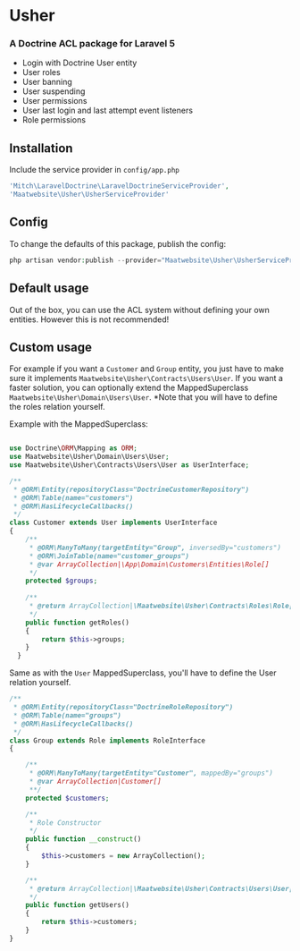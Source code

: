 # Usher
### A Doctrine ACL package for Laravel 5

* Login with Doctrine User entity
* User roles
* User banning
* User suspending
* User permissions
* User last login and last attempt event listeners
* Role permissions

## Installation

Include the service provider in `config/app.php`
```php
'Mitch\LaravelDoctrine\LaravelDoctrineServiceProvider',
'Maatwebsite\Usher\UsherServiceProvider'
```

## Config

To change the defaults of this package, publish the config:
```php
php artisan vendor:publish --provider="Maatwebsite\Usher\UsherServiceProvider"
```

## Default usage

Out of the box, you can use the ACL system without defining your own entities. However this is not recommended!

## Custom usage

For example if you want a `Customer` and `Group` entity, you just have to make sure it implements `Maatwebsite\Usher\Contracts\Users\User`. If you want a faster solution, you can optionally extend the MappedSuperclass `Maatwebsite\Usher\Domain\Users\User`. 
*Note that you will have to define the roles relation yourself.

Example with the MappedSuperclass:

```php

use Doctrine\ORM\Mapping as ORM;
use Maatwebsite\Usher\Domain\Users\User;
use Maatwebsite\Usher\Contracts\Users\User as UserInterface;

/**
 * @ORM\Entity(repositoryClass="DoctrineCustomerRepository")
 * @ORM\Table(name="customers")
 * @ORM\HasLifecycleCallbacks()
 */
class Customer extends User implements UserInterface
{
    /**
     * @ORM\ManyToMany(targetEntity="Group", inversedBy="customers")
     * @ORM\JoinTable(name="customer_groups")
     * @var ArrayCollection|\App\Domain\Customers\Entities\Role[]
     */
    protected $groups;
    
    /**
     * @return ArrayCollection|\Maatwebsite\Usher\Contracts\Roles\Role[]
     */
    public function getRoles()
    {
        return $this->groups;
    }
  }
```

Same as with the `User` MappedSuperclass, you'll have to define the User relation yourself.

```php
/**
 * @ORM\Entity(repositoryClass="DoctrineRoleRepository")
 * @ORM\Table(name="groups")
 * @ORM\HasLifecycleCallbacks()
 */
class Group extends Role implements RoleInterface
{

    /**
     * @ORM\ManyToMany(targetEntity="Customer", mappedBy="groups")
     * @var ArrayCollection|Customer[]
     **/
    protected $customers;

    /**
     * Role Constructor
     */
    public function __construct()
    {
        $this->customers = new ArrayCollection();
    }

    /**
     * @return ArrayCollection|\Maatwebsite\Usher\Contracts\Users\User[]
     */
    public function getUsers()
    {
        return $this->customers;
    }
}
```
